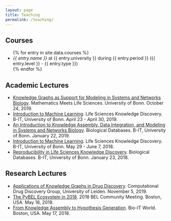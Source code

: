 ```yaml
---
layout: page
title: Teaching
permalink: /teaching/
---
```

## Courses

<ul>
{% for entry in site.data.courses %}
    <li>
    <i>{{ entry.name }}</i> at {{ entry.university }} during {{ entry.period }}
    ({{ entry.level }} - {{ entry.type }})
    </li>
{% endfor %}
</ul>

## Academic Lectures

- [Knowledge Graphs as Support for Modeling in Systems and Networks Biology](https://docs.google.com/presentation/d/1MggA-IfZ9_6aKgtm6g9Ta52TfwN7JNQxNGk6D24P5jY/edit?usp=sharing). Mathematics Meets Life Sciences. University of Bonn. October 24, 2019.
- [Introduction to Machine Learning](https://docs.google.com/presentation/d/1p_rYsFUpIfIo-iX_urqw57m8A74AI8Rb-jK-zbEN7Ow/edit?usp=sharing). Life Sciences Knowledge Discovery. B-IT, University of Bonn. April 23 - April 30, 2019.
- [An Introduction to Knowledge Assembly, Data Integration, and Modeling in Systems and Networks Biology](https://docs.google.com/presentation/d/1Zj71JN_ENrbEB4hFDnjzhCVENoOfOvBIo3tt5ygTj44/edit?usp=sharing). Biological Databases. B-IT, University of Bonn. January 22, 2019.
- [Introduction to Machine Learning](https://docs.google.com/presentation/d/1ReeN_XIvDsjYQoF14tL-V4hs76uD94UaFk0UEsIPOhc/edit?usp=sharing). Life Sciences Knowledge Discovery. B-IT, University of Bonn. May 29 - June 7, 2018.
- [Reproducibility in Life Sciences Knowledge Discovery](https://docs.google.com/presentation/d/1yHEtIgGIb_DzRfTKmsFMmzwQjp1GnxKamm9OJtPa83k/edit?usp=sharing). Biological Databases. B-IT, University of Bonn. January 23, 2018.

## Research Lectures

- [Applications of Knowledge Graphs in Drug Discovery](https://docs.google.com/presentation/d/1NQHQSD2EjOh-9XD6ffr2rDqs8AwOQ3wSBoie-e7-OXU/edit?usp=sharing). Computational Drug Discovery Group, University of Leiden. November 5, 2019.
- [The PyBEL Ecosystem in 2018](https://docs.google.com/presentation/d/1Gsk8LxrVgrICproSgWZ3Gk4BXyOg-UwFlfzhVw5O0t8/edit?usp=sharing). 2018 BEL Community Meeting. Boston, USA. May 18, 2018.
- [From Knowledge Assembly to Hypothesis Generation](https://docs.google.com/presentation/d/1_3j8H4f9pQ1m2ZQrF2QNfQNLh5SGqaodnl4AlaAST6w/edit?usp=sharing). Bio-IT World. Boston, USA. May 17, 2018.
